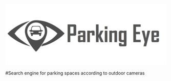 ![](Logo.png)
<!-- # ParkingEye -->
#Search engine for parking spaces according to outdoor cameras 
